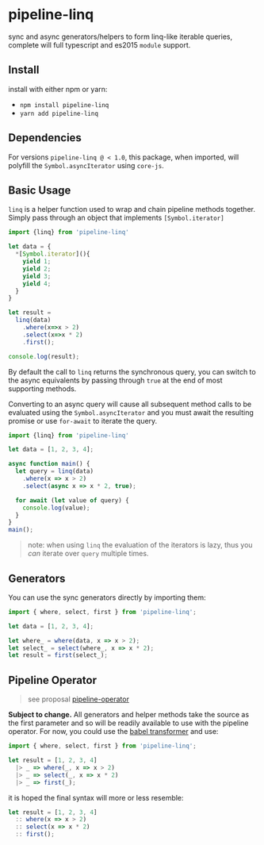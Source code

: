# pipeline-linq
sync and async generators/helpers to form linq-like iterable queries, complete will full typescript and es2015 `module` support. 

## Install
install with either npm or yarn: 

* `npm install pipeline-linq`
* `yarn add pipeline-linq`

## Dependencies

For versions `pipeline-linq @ < 1.0`, this package, when imported,  will polyfill the `Symbol.asyncIterator` using `core-js`. 

## Basic Usage

`linq` is a helper function used to wrap and chain pipeline methods together. Simply pass through an object that implements `[Symbol.iterator]`

```ts
import {linq} from 'pipeline-linq'

let data = {
  *[Symbol.iterator](){
    yield 1; 
    yield 2; 
    yield 3; 
    yield 4;
  }
}

let result = 
  linq(data)
    .where(x=>x > 2)
    .select(x=>x * 2)
    .first();

console.log(result);
```

By default the call to `linq` returns the synchronous query, you can switch to the async equivalents by passing through `true` at the end of most supporting methods. 

Converting to an async query will cause all subsequent method calls to be evaluated using the `Symbol.asyncIterator` and you must await the resulting promise or use `for-await` to iterate the query. 

```ts
import {linq} from 'pipeline-linq'

let data = [1, 2, 3, 4];

async function main() {
  let query = linq(data)
    .where(x => x > 2)
    .select(async x => x * 2, true);

  for await (let value of query) {
    console.log(value);
  }
}
main();
```

>note: when using `linq` the evaluation of the iterators is lazy, thus you _can_ iterate over `query` multiple times. 

## Generators 

You can use the sync generators directly by importing them: 

```ts
import { where, select, first } from 'pipeline-linq';

let data = [1, 2, 3, 4];

let where_ = where(data, x => x > 2);
let select_ = select(where_, x => x * 2);
let result = first(select_);
```

## Pipeline Operator
> see proposal [pipeline-operator](https://github.com/tc39/proposal-pipeline-operator)

**Subject to change.**
All generators and helper methods take the source as the first parameter and so will be readily available to use with the pipeline operator. For now, you could use the [babel transformer](https://www.npmjs.com/package/babel-plugin-transform-pipeline) and use:  

```ts
import { where, select, first } from 'pipeline-linq';

let result = [1, 2, 3, 4] 
  |> _ => where(_, x => x > 2)
  |> _ => select(_, x => x * 2)
  |> _ => first(_);
```

it is hoped the final syntax will more or less resemble: 

```js
let result = [1, 2, 3, 4] 
  :: where(x => x > 2)
  :: select(x => x * 2)
  :: first();
```


